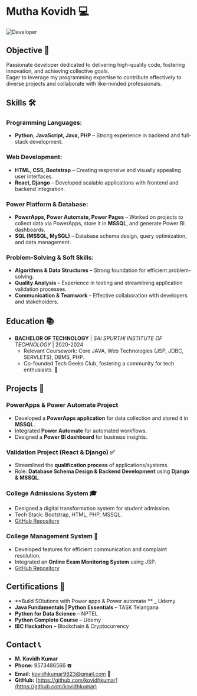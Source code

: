 # Mutha Kovidh 💻  

![Developer](https://img.shields.io/badge/Developer-Code%20Magician-blue)  

## Objective 🎯  

Passionate developer dedicated to delivering high-quality code, fostering innovation, and achieving collective goals.  
Eager to leverage my programming expertise to contribute effectively to diverse projects and collaborate with like-minded professionals.  

## Skills 🛠️  

### Programming Languages:  
- **Python, JavaScript, Java, PHP** – Strong experience in backend and full-stack development.  

### Web Development:  
- **HTML, CSS, Bootstrap** – Creating responsive and visually appealing user interfaces.  
- **React, Django** – Developed scalable applications with frontend and backend integration.  

### Power Platform & Database:  
- **PowerApps, Power Automate, Power Pages** – Worked on projects to collect data via PowerApps, store it in **MSSQL**, and generate Power BI dashboards.  
- **SQL (MSSQL, MySQL)** – Database schema design, query optimization, and data management.  

### Problem-Solving & Soft Skills:  
- **Algorithms & Data Structures** – Strong foundation for efficient problem-solving.  
- **Quality Analysis** – Experience in testing and streamlining application validation processes.  
- **Communication & Teamwork** – Effective collaboration with developers and stakeholders.  

## Education 📚  

- **BACHELOR OF TECHNOLOGY** | *SAI SPURTHI INSTITUTE OF TECHNOLOGY* | 2020-2024  
  - Relevant Coursework: Core JAVA, Web Technologies (JSP, JDBC, SERVLETS), DBMS, PHP.  
  - Co-founded Tech Geeks Club, fostering a community for tech enthusiasts. 🚀  

## Projects 🚧  

### **PowerApps & Power Automate Project**  
- Developed a **PowerApps application** for data collection and stored it in **MSSQL**.  
- Integrated **Power Automate** for automated workflows.  
- Designed a **Power BI dashboard** for business insights.  

### **Validation Project (React & Django) ✅**  
- Streamlined the **qualification process** of applications/systems.  
- Role: **Database Schema Design & Backend Development** using **Django & MSSQL**.  

### **College Admissions System 🎓**  
- Designed a digital transformation system for student admission.  
- Tech Stack: Bootstrap, HTML, PHP, MSSQL.  
- [GitHub Repository](https://github.com/kovidhkumar/Admission)  

### **College Management System 📆**  
- Developed features for efficient communication and complaint resolution.  
- Integrated an **Online Exam Monitoring System** using JSP.  
- [GitHub Repository](https://github.com/kovidhkumar/Clg_App)  

## Certifications 📜  
- **Build SOlutions with Power apps & Power automate ** _ Udemy
- **Java Fundamentals | Python Essentials** – TASK Telangana  
- **Python for Data Science** – NPTEL  
- **Python Complete Course** – Udemy  
- **IBC Hackathon** – Blockchain & Cryptocurrency  

## Contact 📞  

- **M. Kovidh Kumar**  
- **Phone:** 9573486566 ☎️  
- **Email:** kovidhkumar9823@gmail.com 📧  
- **GitHub:** [https://github.com/kovidhkumar](https://github.com/kovidhkumar)  
